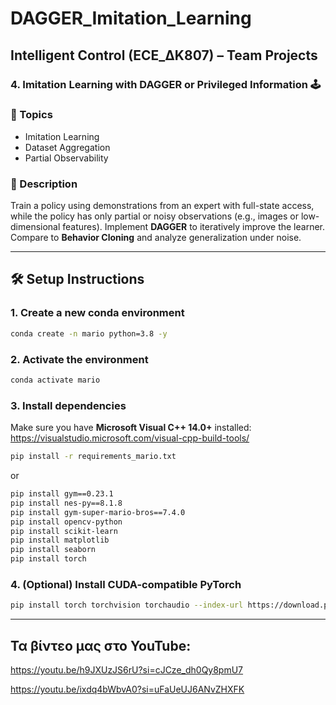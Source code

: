 # DAGGER_Imitation_Learning
## Intelligent Control (ECE_ΔK807) – Team Projects
### 4. Imitation Learning with DAGGER or Privileged Information 🕹️

### 🧠 Topics
- Imitation Learning
- Dataset Aggregation
- Partial Observability

### 📄 Description
Train a policy using demonstrations from an expert with full-state access, while the policy has only partial or noisy observations (e.g., images or low-dimensional features). Implement **DAGGER** to iteratively improve the learner. Compare to **Behavior Cloning** and analyze generalization under noise.

---

## 🛠️ Setup Instructions

### 1. Create a new conda environment
```bash
conda create -n mario python=3.8 -y
```

### 2. Activate the environment
```bash
conda activate mario
```

### 3. Install dependencies
Make sure you have **Microsoft Visual C++ 14.0+** installed:  
https://visualstudio.microsoft.com/visual-cpp-build-tools/

```bash
pip install -r requirements_mario.txt
```

or

```bash
pip install gym==0.23.1
pip install nes-py==8.1.8
pip install gym-super-mario-bros==7.4.0
pip install opencv-python
pip install scikit-learn
pip install matplotlib
pip install seaborn
pip install torch
```

### 4. (Optional) Install CUDA-compatible PyTorch
```bash
pip install torch torchvision torchaudio --index-url https://download.pytorch.org/whl/cu118
```

---


## Τα βίντεο μας στο YouTube:

https://youtu.be/h9JXUzJS6rU?si=cJCze_dh0Qy8pmU7

https://youtu.be/ixdq4bWbvA0?si=uFaUeUJ6ANvZHXFK
